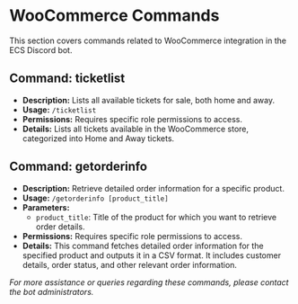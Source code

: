 # WooCommerce Commands

This section covers commands related to WooCommerce integration in the ECS Discord bot.

## Command: ticketlist

- **Description:** Lists all available tickets for sale, both home and away.
- **Usage:** `/ticketlist`
- **Permissions:** Requires specific role permissions to access.
- **Details:** Lists all tickets available in the WooCommerce store, categorized into Home and Away tickets.

## Command: getorderinfo

- **Description:** Retrieve detailed order information for a specific product.
- **Usage:** `/getorderinfo [product_title]`
- **Parameters:**
  - `product_title`: Title of the product for which you want to retrieve order details.
- **Permissions:** Requires specific role permissions to access.
- **Details:** This command fetches detailed order information for the specified product and outputs it in a CSV format. It includes customer details, order status, and other relevant order information.

*For more assistance or queries regarding these commands, please contact the bot administrators.*